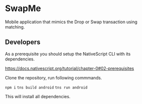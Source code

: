 # SwapMe
Mobile application that mimics the Drop or Swap transaction using matching. 

## Developers

As a prerequisite you should setup the NativeScript CLI with its dependencies.

https://docs.nativescript.org/tutorial/chapter-0#02-prerequisites

Clone the repository, run following commmands.

`npm i` 
`tns build android`
`tns run android`

This will install all dependencies.
